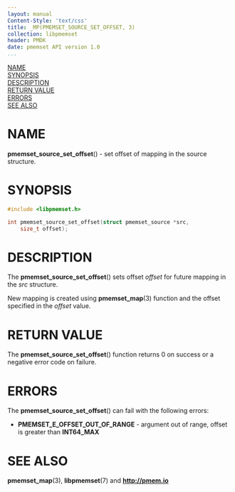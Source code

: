 ```yaml
---
layout: manual
Content-Style: 'text/css'
title: _MP(PMEMSET_SOURCE_SET_OFFSET, 3)
collection: libpmemset
header: PMDK
date: pmemset API version 1.0
...
```


[comment]: <> (SPDX-License-Identifier: BSD-3-Clause)
[comment]: <> (Copyright 2021, Intel Corporation)

[comment]: <> (pmemset_source_set_offset.3 -- man page for pmemset_source_set_offset)

[NAME](#name)<br />
[SYNOPSIS](#synopsis)<br />
[DESCRIPTION](#description)<br />
[RETURN VALUE](#return-value)<br />
[ERRORS](#errors)<br />
[SEE ALSO](#see-also)<br />

# NAME #

**pmemset_source_set_offset**() - set offset of mapping in the source structure.

# SYNOPSIS #

```c
#include <libpmemset.h>

int pmemset_source_set_offset(struct pmemset_source *src,
	size_t offset);
```

# DESCRIPTION #

The **pmemset_source_set_offset**() sets offset *offset* for future mapping in the *src* structure.

New mapping is created using **pmemset_map**(3) function and the offset specified in the *offset* value.

# RETURN VALUE

The **pmemset_source_set_offset**() function returns 0 on success
or a negative error code on failure.

# ERRORS #

The **pmemset_source_set_offset**() can fail with the following errors:

* **PMEMSET_E_OFFSET_OUT_OF_RANGE** - argument out of range, offset is greater than
**INT64_MAX**

# SEE ALSO #

**pmemset_map**(3), **libpmemset**(7) and **<http://pmem.io>**
